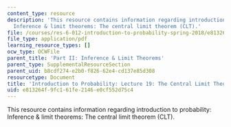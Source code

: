 ```yaml
---
content_type: resource
description: 'This resource contains information regarding introduction to probability:
  Inference & limit theorems: The central limit theorem (CLT).'
file: /courses/res-6-012-introduction-to-probability-spring-2018/e813264f9fc161fe2146e0cf552d75c4_MITRES_6_012S18_L19AS.pdf
file_type: application/pdf
learning_resource_types: []
ocw_type: OCWFile
parent_title: 'Part II: Inference & Limit Theorems'
parent_type: SupplementalResourceSection
parent_uid: b8cdf274-e2b0-f826-62e4-cd137e85d308
resourcetype: Document
title: 'Introduction to Probability: Lecture 19: The Central Limit Theorem (CLT)'
uid: e813264f-9fc1-61fe-2146-e0cf552d75c4
---
```

This resource contains information regarding introduction to probability: Inference & limit theorems: The central limit theorem (CLT).

